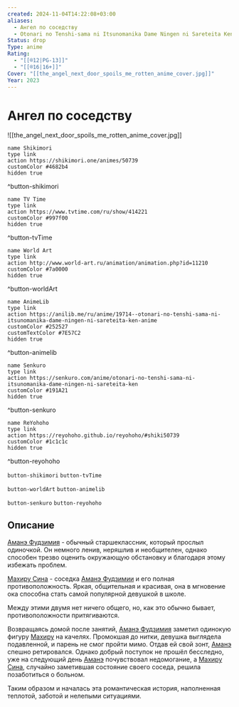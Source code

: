 ```yaml
---
created: 2024-11-04T14:22:08+03:00
aliases:
  - Ангел по соседству
  - Otonari no Tenshi-sama ni Itsunomanika Dame Ningen ni Sareteita Ken
Status: drop
Type: anime
Rating:
  - "[[®️12|PG-13]]"
  - "[[®️16|16+]]"
Cover: "[[the_angel_next_door_spoils_me_rotten_anime_cover.jpg]]"
Year: 2023
---
```


# Ангел по соседству

![[the_angel_next_door_spoils_me_rotten_anime_cover.jpg]]

```button
name Shikimori
type link
action https://shikimori.one/animes/50739
customColor #4682b4
hidden true
```
^button-shikimori

```button
name TV Time
type link
action https://www.tvtime.com/ru/show/414221
customColor #997f00
hidden true
```
^button-tvTime

```button
name World Art
type link
action http://www.world-art.ru/animation/animation.php?id=11210
customColor #7a0000
hidden true
```
^button-worldArt

```button
name AnimeLib
type link
action https://anilib.me/ru/anime/19714--otonari-no-tenshi-sama-ni-itsunomanika-dame-ningen-ni-sareteita-ken-anime
customColor #252527
customTextColor #7E57C2
hidden true
```
^button-animelib

```button
name Senkuro
type link
action https://senkuro.com/anime/otonari-no-tenshi-sama-ni-itsunomanika-dame-ningen-ni-sareteita-ken
customColor #191A21
hidden true
```
^button-senkuro

```button
name ReYohoho
type link
action https://reyohoho.github.io/reyohoho/#shiki50739
customColor #1c1c1c
hidden true
```
^button-reyohoho

`button-shikimori` `button-tvTime`

`button-worldArt` `button-animelib`

`button-senkuro` `button-reyohoho`

## Описание

[Аманэ Фудзимия](https://shikimori.one/characters/193568-amane-fujimiya) - обычный старшеклассник, который прослыл одиночкой. Он немного ленив, неряшлив и необщителен, однако способен трезво оценить окружающую обстановку и благодаря этому избежать проблем.

[Махиру Сина](https://shikimori.one/characters/193569-mahiru-shiina) - соседка [Аманэ Фудзимии](https://shikimori.one/characters/193568-amane-fujimiya) и его полная противоположность. Яркая, общительная и красивая, она в мгновение ока способна стать самой популярной девушкой в школе.

Между этими двумя нет ничего общего, но, как это обычно бывает, противоположности притягиваются.

Возвращаясь домой после занятий, [Аманэ Фудзимия](https://shikimori.one/characters/193568-amane-fujimiya) заметил одинокую фигуру [Махиру](https://shikimori.one/characters/193569-mahiru-shiina) на качелях. Промокшая до нитки, девушка выглядела подавленной, и парень не смог пройти мимо. Отдав ей свой зонт, [Аманэ](https://shikimori.one/characters/193568-amane-fujimiya) спешно ретировался. Однако добрый поступок не прошёл бесследно, уже на следующий день [Аманэ](https://shikimori.one/characters/193568-amane-fujimiya) почувствовал недомогание, а [Махиру Сина](https://shikimori.one/characters/193569-mahiru-shiina), случайно заметившая состояние своего соседа, решила позаботиться о больном.

Таким образом и началась эта романтическая история, наполненная теплотой, заботой и нелепыми ситуациями.
